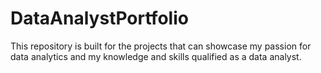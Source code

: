 # DataAnalystPortfolio
This repository is built for the projects that can showcase my passion for data analytics and my knowledge and skills qualified as a data analyst.
